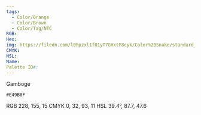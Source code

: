 ```yaml
---
tags:
  - Color/Orange
  - Color/Brown
  - Color/Tag/NTC
RGB: 
Hex: 
img: https://filedn.com/l0hpzxl1f01yT7GHxtF8cyk/Color%20Snake/standard_csv_to_svg/%23/E49B0F.svg
CMYK: 
HSL: 
Name: 
Palette ID#:
---
```

Gamboge
```palette
#E49B0F
```
RGB 228, 155, 15
CMYK	0, 32, 93, 11
HSL	39.4°, 87.7, 47.6